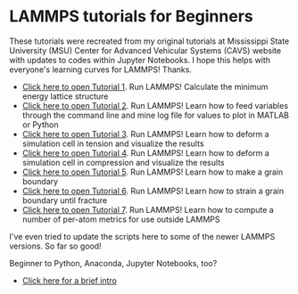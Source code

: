 # LAMMPS tutorials for Beginners

These tutorials were recreated from my original tutorials at Mississippi State University (MSU) Center for Advanced Vehicular Systems (CAVS) website with updates to codes within Jupyter Notebooks.  I hope this helps with everyone's learning curves for LAMMPS!  Thanks.

* [Click here to open Tutorial 1](LAMMPS-Tutorials-01.ipynb). Run LAMMPS! Calculate the minimum energy lattice structure
* [Click here to open Tutorial 2](LAMMPS-Tutorials-02.ipynb). Run LAMMPS! Learn how to feed variables through the command line and mine log file for values to plot in MATLAB or Python
* [Click here to open Tutorial 3](LAMMPS-Tutorials-03.ipynb). Run LAMMPS! Learn how to deform a simulation cell in tension and visualize the results
* [Click here to open Tutorial 4](LAMMPS-Tutorials-04.ipynb). Run LAMMPS! Learn how to deform a simulation cell in compression and visualize the results
* [Click here to open Tutorial 5](LAMMPS-Tutorials-05.ipynb). Run LAMMPS! Learn how to make a grain boundary
* [Click here to open Tutorial 6](LAMMPS-Tutorials-06.ipynb). Run LAMMPS! Learn how to strain a grain boundary until fracture
* [Click here to open Tutorial 7](LAMMPS-Tutorials-07.ipynb). Run LAMMPS! Learn how to compute a number of per-atom metrics for use outside LAMMPS

I've even tried to update the scripts here to some of the newer LAMMPS versions.  So far so good!

Beginner to Python, Anaconda, Jupyter Notebooks, too?
* [Click here for a brief intro](HowToJupyterNotebook.ipynb)
